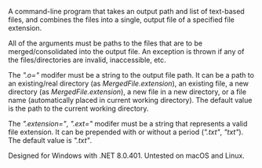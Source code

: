 A command-line program that takes an output path and list of text-based files, and combines the files into a single, output file of a specified file extension. 

All of the arguments must be paths to the files that are to be merged/consolidated into the output file. An exception is thrown if any of the files/directories are invalid, inaccessible, etc.

The *".o="* modifer must be a string to the output file path. It can be a path to an existing/real directory (as *MergedFile.extension*), an existing file, a new directory (as *MergedFile.extension*), a new file in a new directory, or a file name (automatically placed in current working directory). The default value is the path to the current working directory. 

The *".extension="*, *".ext="* modifer must be a string that represents a valid file extension. It can be prepended with or without a period (*".txt"*, *"txt"*). The default value is *".txt"*.

Designed for Windows with .NET 8.0.401. Untested on macOS and Linux.